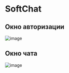 # SoftChat

## Окно авторизации
![image](https://user-images.githubusercontent.com/53102064/216608089-a9a3cd83-c091-429e-a116-edcfaf60e2cf.png)

## Окно чата
![image](https://user-images.githubusercontent.com/53102064/216608643-0f58860d-f576-4619-a65a-ec2854a4f26f.png)

